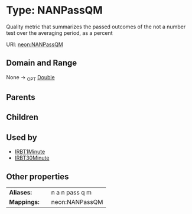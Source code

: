 
# Type: NANPassQM


Quality metric that summarizes the passed outcomes of the not a number test over the averaging period, as a percent

URI: [neon:NANPassQM](https://data.neonscience.org/NANPassQM)


## Domain and Range

None ->  <sub>OPT</sub> [Double](types/Double.md)

## Parents


## Children


## Used by

 * [IRBT1Minute](IRBT1Minute.md)
 * [IRBT30Minute](IRBT30Minute.md)

## Other properties

|  |  |  |
| --- | --- | --- |
| **Aliases:** | | n a n pass q m |
| **Mappings:** | | neon:NANPassQM |

